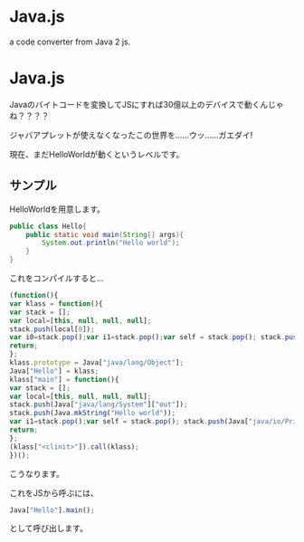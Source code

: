 # Java.js

a code converter from Java 2 js.

# Java.js

Javaのバイトコードを変換してJSにすれば30億以上のデバイスで動くんじゃね？？？？

ジャバアプレットが使えなくなったこの世界を……ウッ……ガエダイ!

現在、まだHelloWorldが動くというレベルです。

## サンプル

HelloWorldを用意します。

```java
public class Hello{
	public static void main(String[] args){
		System.out.println("Hello world");
	}
}
```

これをコンパイルすると…

```js
(function(){
var klass = function(){
var stack = [];
var local=[this, null, null, null];
stack.push(local[0]);
var i0=stack.pop();var i1=stack.pop();var self = stack.pop(); stack.push(Java["java/lang/Object"]["<init>"].apply(self, []));
return;
};
klass.prototype = Java["java/lang/Object"];
Java["Hello"] = klass;
klass["main"] = function(){
var stack = [];
var local=[this, null, null, null];
stack.push(Java["java/lang/System"]["out"]);
stack.push(Java.mkString("Hello world"));
var i1=stack.pop();var self = stack.pop(); stack.push(Java["java/io/PrintStream"]["println"].apply(self, [i1,]));
return;
};
(klass["<clinit>"]).call(klass);
})();
```

こうなります。

これをJSから呼ぶには、

```js
Java["Hello"].main();
```

として呼び出します。
